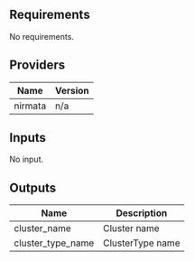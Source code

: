 ## Requirements

No requirements.

## Providers

| Name | Version |
|------|---------|
| nirmata | n/a |

## Inputs

No input.

## Outputs

| Name | Description |
|------|-------------|
| cluster\_name | Cluster name |
| cluster\_type\_name | ClusterType name |

